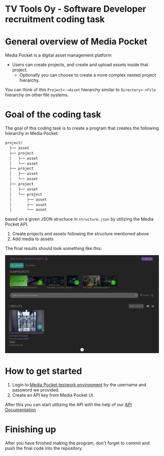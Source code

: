 # TV Tools Oy - Software Developer recruitment coding task

# General overview of Media Pocket

Media Pocket is a digital asset management platform

- Users can create projects, and create and upload assets inside that project.
  - Optionally you can choose to create a more complex nested project hierarchy.

You can think of this `Project<->Asset` hierarchy similar to `Directory<->File` hierarchy on other file systems.

# Goal of the coding task

The goal of this coding task is to create a program that creates the following hierarchy in Media Pocket:

```bash
project/
  ├── asset
  ├── project
  │   ├── asset
  │   └── asset
  ├── project
  │   ├── asset
  │   └── asset
  ├── project
  │   ├── asset
  │   └── project
  │       ├── asset
  │       ├── asset
  │       └── asset
```
based on a given JSON structuce in `structure.json` by utilizing the Media Pocket API.

1. Create projects and assets following the structure mentioned above
2. Add media to assets

The final results should look something like this:

![Final results](final_results.png)


# How to get started

1. Login to [Media Pocket testwork environment](https://staging-testwork.devmediapocket.fi/) by the username and password we provided.
2. Create an API key from Media Pocket UI.

After this you can start utilizing the API with the help of our [API Documentation](https://staging-testwork.devmediapocket.fi/api/docs/V2.html)

# Finishing up

After you have finished making the program, don't forget to commit and push the final code into the repository.